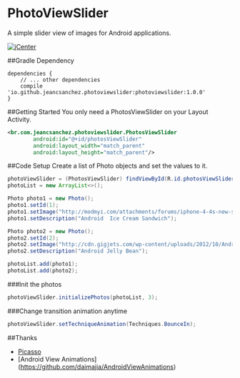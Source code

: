 # PhotoViewSlider
A simple slider view of images for Android applications.

[ ![jCenter](https://api.bintray.com/packages/drummer-aidan/maven/easy-video-player/images/download.svg) ](https://bintray.com/jeancsanchez/maven/PhotoViewSlider)



##Gradle Dependency
```Gradle
dependencies {
    // ... other dependencies
    compile 'io.github.jeancsanchez.photoviewslider:photoviewslider:1.0.0'
}
```


##Getting Started
You only need  a PhotosViewSlider on your Layout Activity.
```xml
<br.com.jeancsanchez.photoviewslider.PhotosViewSlider
        android:id="@+id/photosViewSlider"
        android:layout_width="match_parent"
        android:layout_height="match_parent"/>
```

##Code Setup
Create a list of Photo objects and set the values to it.
```Java
photoViewSlider = (PhotosViewSlider) findViewById(R.id.photosViewSlider);
photoList = new ArrayList<>();

Photo photo1 = new Photo();
photo1.setId(1);
photo1.setImage("http://modmyi.com/attachments/forums/iphone-4-4s-new-skins-themes-launches/555329d1322802429-ice-cream-sandwich-android-4-0-a-android_ice_cream_sandwich_electronic_bytes.png");
photo1.setDescription("Android  Ice Cream Sandwich");

Photo photo2 = new Photo();
photo2.setId(2);
photo2.setImage("http://cdn.gigjets.com/wp-content/uploads/2012/10/Android-Jelly-Bean-Logo-Sort-Of.jpg");
photo2.setDescription("Android Jelly Bean");

photoList.add(photo1);
photoList.add(photo2);
```

###Init the photos
```java
photoViewSlider.initializePhotos(photoList, 3);
```

###Change transition animation anytime
```java
photoViewSlider.setTechniqueAnimation(Techniques.BounceIn);
```

##Thanks
* [Picasso](https://github.com/square/picasso)
* [Android View Animations] (https://github.com/daimajia/AndroidViewAnimations)
